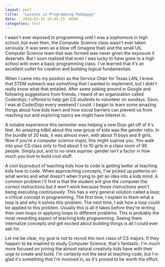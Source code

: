 ```yaml
---
layout: post
title:  "Lessons in Programming Pedagogy"
date:   2016-03-15 10:44:33 -0600
categories: test
--- 
```


I wasn't ever exposed to programming until I was a sophomore in high school, but even then, the Computer Science class wasn't ever taken seriously. It was seen as a blow off (imagine that) and the small UIL Computer Science team that was formed was never given the exposure it deserves. But I soon realized that even _I_ was lucky to have gone to a high school with even a basic programming class. I've learned that it's an excellent outlet for creation and building logical fundamentals. 

When I came into my position as the Service Chair for Texas LAN, I knew that STEM outreach was something that I wanted to implement, but I didn't really know what that entailed. After some poking around in Google and following suggestions from friends, I heard of an organization called Coderdojo, I offered to help get CS students to volunteer on sundays. 
Soon, I was at CoderDojo every weekend I could. I began to learn some amazing things about how kids learn and how social barriers can prevent us from reaching out and exploring topics we might have interest in. 

A notable experience this semester was helping a new Dojo get off of it's feet. An amazing tidbit about this new group of kids was the gender ratio. In the bundle of 20 kids, it was almost even, with about 11 boys and 9 girls. Now if you're a computer science major, this might suprise you. You walk into your CS class only to find about 5 to 10 girls in a class room of 90 people. Simply put, and to no ones suprise: gender isn't a factor in how much you love to build cool stuff. 

A cool byproduct of teaching kids how to code is getting better at teaching kids how to code. When approaching concepts, I've picked up patterns on what works and what doesn't when trying to get an idea into a kids mind.
 A common problem I'll find is that the student will give the computer the correct instructions but it won't work because those instructions aren't being executing continuously. This has a very general solution called a _loop_; a critical concept in programming. 
The first time, 
I explain to them what a loop is and why it solves this problem.
 The next time, I ask how a loop could be applied to this problem. 
Usually this is all it takes before they're writing their own loops or applying loops to different problems.
 This is probably the most rewarding aspect of teaching kids programming. Seeing them internalize concepts _and_ get excited about building things is all I could ever ask for.

Let me be clear, my goal is not to recruit the next class of CS majors. If they happen to be inspired to study Computer Science, that's fantastic. I'm much more focused on joining the almost natural creativity kids have with their urge to create and build. I'm certainly not the best at teaching code, but I'm glad it's something that I'm involved in, as it's proved to be worth the effort. 
